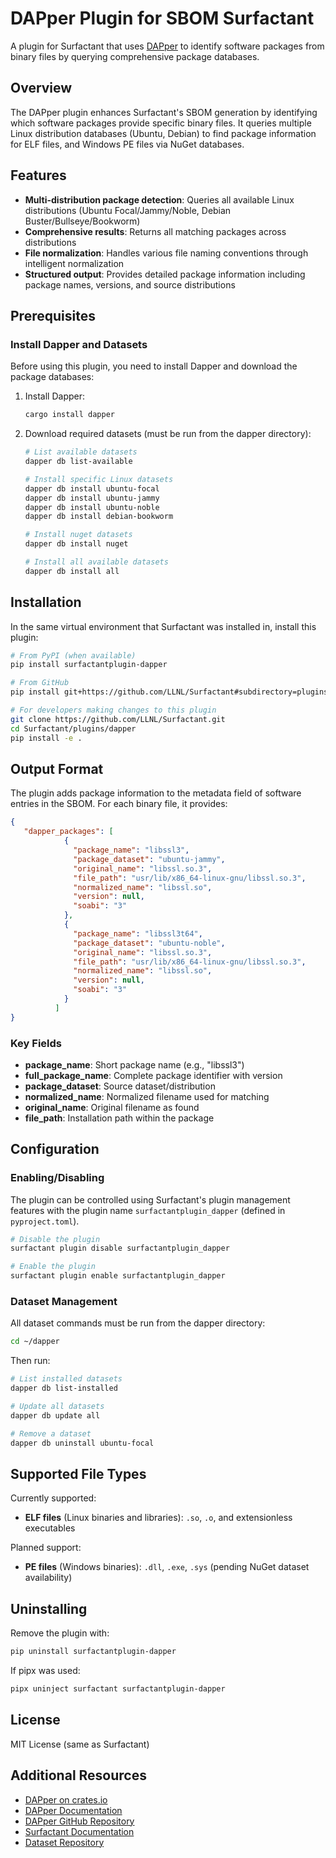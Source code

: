 # DAPper Plugin for SBOM Surfactant

A plugin for Surfactant that uses [DAPper](https://github.com/LLNL/dapper) to identify software packages from binary files by querying comprehensive package databases.

## Overview

The DAPper plugin enhances Surfactant's SBOM generation by identifying which software packages provide specific binary files. It queries multiple Linux distribution databases (Ubuntu, Debian) to find package information for ELF files, and Windows PE files via NuGet databases.

## Features

- **Multi-distribution package detection**: Queries all available Linux distributions (Ubuntu Focal/Jammy/Noble, Debian Buster/Bullseye/Bookworm)
- **Comprehensive results**: Returns all matching packages across distributions
- **File normalization**: Handles various file naming conventions through intelligent normalization
- **Structured output**: Provides detailed package information including package names, versions, and source distributions

## Prerequisites

### Install Dapper and Datasets

Before using this plugin, you need to install Dapper and download the package databases:

1. Install Dapper:
   ```bash
   cargo install dapper
   ```

2. Download required datasets (must be run from the dapper directory):
   ```bash
   # List available datasets
   dapper db list-available

   # Install specific Linux datasets
   dapper db install ubuntu-focal
   dapper db install ubuntu-jammy
   dapper db install ubuntu-noble
   dapper db install debian-bookworm

   # Install nuget datasets
   dapper db install nuget

   # Install all available datasets
   dapper db install all
   ```

## Installation

In the same virtual environment that Surfactant was installed in, install this plugin:

```bash
# From PyPI (when available)
pip install surfactantplugin-dapper

# From GitHub
pip install git+https://github.com/LLNL/Surfactant#subdirectory=plugins/dapper

# For developers making changes to this plugin
git clone https://github.com/LLNL/Surfactant.git
cd Surfactant/plugins/dapper
pip install -e .
```


## Output Format

The plugin adds package information to the metadata field of software entries in the SBOM. For each binary file, it provides:

```json
{
   "dapper_packages": [
            {
              "package_name": "libssl3",
              "package_dataset": "ubuntu-jammy",
              "original_name": "libssl.so.3",
              "file_path": "usr/lib/x86_64-linux-gnu/libssl.so.3",
              "normalized_name": "libssl.so",
              "version": null,
              "soabi": "3"
            },
            {
              "package_name": "libssl3t64",
              "package_dataset": "ubuntu-noble",
              "original_name": "libssl.so.3",
              "file_path": "usr/lib/x86_64-linux-gnu/libssl.so.3",
              "normalized_name": "libssl.so",
              "version": null,
              "soabi": "3"
            }
          ]
}
```

### Key Fields

- **package_name**: Short package name (e.g., "libssl3")
- **full_package_name**: Complete package identifier with version
- **package_dataset**: Source dataset/distribution
- **normalized_name**: Normalized filename used for matching
- **original_name**: Original filename as found
- **file_path**: Installation path within the package

## Configuration

### Enabling/Disabling

The plugin can be controlled using Surfactant's plugin management features with the plugin name `surfactantplugin_dapper` (defined in `pyproject.toml`).

```bash
# Disable the plugin
surfactant plugin disable surfactantplugin_dapper

# Enable the plugin
surfactant plugin enable surfactantplugin_dapper
```

### Dataset Management

All dataset commands must be run from the dapper directory:

```bash
cd ~/dapper
```

Then run:

```bash
# List installed datasets
dapper db list-installed

# Update all datasets
dapper db update all

# Remove a dataset
dapper db uninstall ubuntu-focal
```

## Supported File Types

Currently supported:
- **ELF files** (Linux binaries and libraries): `.so`, `.o`, and extensionless executables

Planned support:
- **PE files** (Windows binaries): `.dll`, `.exe`, `.sys` (pending NuGet dataset availability)


## Uninstalling

Remove the plugin with:
```bash
pip uninstall surfactantplugin-dapper
```

If pipx was used:
```bash
pipx uninject surfactant surfactantplugin-dapper
```

## License

MIT License (same as Surfactant)

## Additional Resources
- [DAPper on crates.io](https://crates.io/crates/dapper)
- [DAPper Documentation](https://dapper.readthedocs.io)
- [DAPper GitHub Repository](https://github.com/LLNL/dapper)
- [Surfactant Documentation](https://surfactant.readthedocs.io)
- [Dataset Repository](https://huggingface.co/datasets/dapper-datasets)
